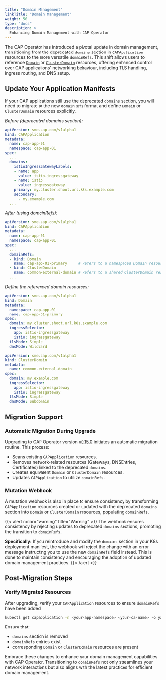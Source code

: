 ```yaml
---
title: "Domain Management"
linkTitle: "Domain Management"
weight: 50
type: "docs"
description: >
  Enhancing Domain Management with CAP Operator
---
```


The CAP Operator has introduced a pivotal update in domain management, transitioning from the deprecated `domains` section in `CAPApplication` resources to the more versatile `domainRefs`. This shift allows users to reference [`Domain`](../resources/domain) or [`ClusterDomain`](../resources/clusterdomain) resources, offering enhanced control over CAP applications' networking behaviour, including TLS handling, ingress routing, and DNS setup.

## Update Your Application Manifests

If your CAP applications still use the deprecated `domains` section, you will need to migrate to the new `domainRefs` format and define `Domain` or `ClusterDomain` resources explicitly.

*Before (deprecated domains section):*
```yaml
apiVersion: sme.sap.com/v1alpha1
kind: CAPApplication
metadata:
  name: cap-app-01
  namespace: cap-app-01
spec:
  ...
  domains:
    istioIngressGatewayLabels:
    - name: app
      value: istio-ingressgateway
    - name: istio
      value: ingressgateway
    primary: my.cluster.shoot.url.k8s.example.com
    secondary:
      - my.example.com
  ...
```

*After (using domainRefs):*
```yaml
apiVersion: sme.sap.com/v1alpha1
kind: CAPApplication
metadata:
  name: cap-app-01
  namespace: cap-app-01
spec:
  ...
  domainRefs:
  - kind: Domain
    name: cap-app-01-primary     # Refers to a namespaced Domain resource
  - kind: ClusterDomain
    name: common-external-domain # Refers to a shared ClusterDomain resource
  ...
```
*Define the referenced domain resources:*
```yaml
apiVersion: sme.sap.com/v1alpha1
kind: Domain
metadata:
  namespace: cap-app-01
  name: cap-app-01-primary
spec:
  domain: my.cluster.shoot.url.k8s.example.com
  ingressSelector:
    app: istio-ingressgateway
    istio: ingressgateway
  tlsMode: Simple
  dnsMode: Wildcard
```
```yaml
apiVersion: sme.sap.com/v1alpha1
kind: ClusterDomain
metadata:
  name: common-external-domain
spec:
  domain: my.example.com
  ingressSelector:
    app: istio-ingressgateway
    istio: ingressgateway
  tlsMode: Simple
  dnsMode: Subdomain
```

## Migration Support

### Automatic Migration During Upgrade

Upgrading to CAP Operator version [v0.15.0](https://github.com/SAP/cap-operator/releases/tag/v0.15.0) initiates an automatic migration routine. This process:

- Scans existing `CAPApplication` resources.
- Removes network-related resources (Gateways, DNSEntries, Certificates) linked to the deprecated `domains`.
- Creates equivalent `Domain` or `ClusterDomain` resources.
- Updates `CAPApplication` to utilize `domainRefs`.

### Mutation Webhook

A mutation webhook is also in place to ensure consistency by transforming `CAPApplication` resources created or updated with the deprecated `domains` section into `Domain` or `ClusterDomain` resources, populating `domainRefs`.

{{< alert color="warning" title="Warning" >}}
The webhook ensures consistency by rejecting updates to deprecated `domains` sections, promoting the transition to `domainRefs`.

**Specifically:**
If you reintroduce and modify the `domains` section in your K8s deployment manifest, the webhook will reject the change with an error message instructing you to use the new `domainRefs` field instead. This is done to maintain consistency and encouraging the adoption of updated domain management practices.
{{< /alert >}}


## Post-Migration Steps

### Verify Migrated Resources

After upgrading, verify your `CAPApplication` resources to ensure `domainRefs` have been added:

```bash
kubectl get capapplication -n <your-app-namespace> <your-ca-name> -o yaml
```

Ensure that:
- `domains` section is removed
- `domainRefs` entries exist
- corresponding `Domain` or `ClusterDomain` resources are present


Embrace these changes to enhance your domain management capabilities with CAP Operator. Transitioning to `domainRefs` not only streamlines your network interactions but also aligns with the latest practices for efficient domain management.
